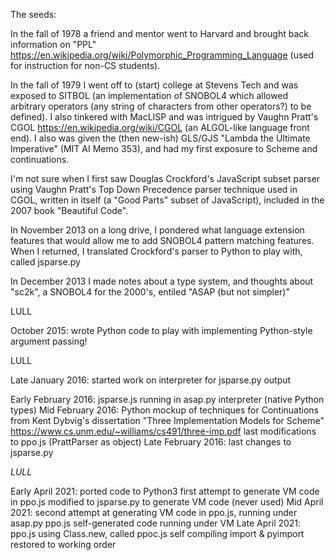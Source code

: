 The seeds:

In the fall of 1978 a friend and mentor went to Harvard and
brought back information on "PPL"
https://en.wikipedia.org/wiki/Polymorphic_Programming_Language
(used for instruction for non-CS students).

In the fall of 1979 I went off to (start) college at Stevens Tech and
was exposed to SITBOL (an implementation of SNOBOL4 which allowed
arbitrary operators (any string of characters from other operators?)
to be defined).  I also tinkered with MacLISP and was intrigued by
Vaughn Pratt's CGOL https://en.wikipedia.org/wiki/CGOL (an ALGOL-like
language front end).  I also was given the (then new-ish) GLS/GJS
"Lambda the Ultimate Imperative" (MIT AI Memo 353), and had my first
exposure to Scheme and continuations.

I'm not sure when I first saw Douglas Crockford's JavaScript subset
parser using Vaughn Pratt's Top Down Precedence parser technique used
in CGOL, written in itself (a "Good Parts" subset of JavaScript),
included in the 2007 book "Beautiful Code".

In November 2013 on a long drive, I pondered what language extension
features that would allow me to add SNOBOL4 pattern matching features.
When I returned, I translated Crockford's parser to Python to play
with, called jsparse.py

In December 2013 I made notes about a type system, and thoughts about
"sc2k", a SNOBOL4 for the 2000's, entiled "ASAP (but not simpler)"

LULL

October 2015: wrote Python code to play with implementing Python-style
argument passing!

LULL

Late January 2016: started work on interpreter for jsparse.py output

Early February 2016:
	jsparse.js running in asap.py interpreter (native Python types)
Mid February 2016: Python mockup of techniques for Continuations
		from Kent Dybvig's dissertation
		"Three Implementation Models for Scheme"
		https://www.cs.unm.edu/~williams/cs491/three-imp.pdf
	last modifications to ppo.js (PrattParser as object)
Late February 2016: last changes to jsparse.py

*LULL*

Early April 2021:
	ported code to Python3
	first attempt to generate VM code in ppo.js
	modified to jsparse.py to generate VM code (never used)
Mid April 2021:
	second attempt at generating VM code in ppo.js, running under asap.py
	ppo.js self-generated code running under VM
Late April 2021:
	ppo.js using Class.new, called ppoc.js self compiling
	import & pyimport restored to working order
